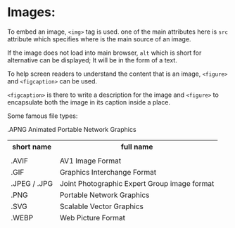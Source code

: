 # Images:

To embed an image, `<img>` tag is used. one of the main attributes here is `src` attribute which specifies where is the main source of an image.

If the image does not load into main browser, `alt` which is short for alternative can be displayed; It will be in the form of a text.

To help screen readers to understand the content that is an image, `<figure>` and `<figcaption>` can be used.

`<figcaption>` is there to write a description for the image and `<figure>` to encapsulate both the image in its caption inside a place.

Some famous file types:

<table>
	<thead>
		<tr>
			<th>short name</th>
			<th>full name</th>
		</tr>
		<tr>
			.APNG
			<td></td>
			Animated Portable Network Graphics
		</tr>
		<tr>
			<td>.AVIF</td>
			<td>AV1 Image Format</td>
		</tr>
		<tr>
			<td>.GIF</td>
			<td>Graphics Interchange Format</td>
		</tr>
		<tr>
			<td>.JPEG / .JPG</td>
			<td>Joint Photographic Expert Group image format</td>
		</tr>
		<tr>
			<td>.PNG</td>
			<td>Portable Network Graphics</td>
		</tr>
		<tr>
			<td>.SVG</td>
			<td>Scalable Vector Graphics</td>
		</tr>
		<tr>
			<td>.WEBP</td>
			<td>Web Picture Format</td>
		</tr>
	</thead>
</table>
